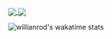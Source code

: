 <a href="https://github.com/anuraghazra/github-readme-stats">
<img align="center" src="https://github-readme-stats.vercel.app/api?username=iesous-kurios&show_icons=true&theme=dark&count_private=true" />
</a>
<img align="center" src="https://github-readme-stats.vercel.app/api/top-langs/?username=iesous-kurios&hide=java,jupyter%20notebook&theme=dark" />
</a>

![willianrod's wakatime stats](https://github-readme-stats.vercel.app/api/wakatime?username=iesouskurios&theme=dark)

<!--
**iesous-kurios/iesous-kurios** is a ✨ _special_ ✨ repository because its `README.md` (this file) appears on your GitHub profile.

Here are some ideas to get you started:

- 🔭 I’m currently working on ...
- 🌱 I’m currently learning ...
- 👯 I’m looking to collaborate on ...
- 🤔 I’m looking for help with ...
- 💬 Ask me about ...
- 📫 How to reach me: ...
- 😄 Pronouns: ...
- ⚡ Fun fact: ...
-->
